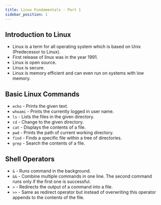 ```yaml
---
title: Linux Fundamentals - Part 1
sidebar_position: 1
---
```


## Introduction to Linux
- Linux is a term for all operating system which is based on Unix (Predecessor to Linux).
- First release of linux was in the year 1991.
- Linux is open source.
- Linux is secure.
- Linux is memory efficient and can even run on systems with low memory.

## Basic Linux Commands
- `echo` - Prints the given text.
- `whoami` - Prints the currently logged in user name.
- `ls` - Lists the files in the given directory.
- `cd` - Change to the given directory.
- `cat` - Displays the contents of a file.
- `pwd` - Prints the path of current working directory.
- `find` - Finds a specific file within a tree of directories.
- `grep` - Search the contents of a file.

## Shell Operators
- `&` - Runs command in the background.
- `&&` - Combine multiple commands in one line. The second command runs only if the first one is successful.
- `>` - Redirects the output of a command into a file.
- `>>` - Same as redirect operator but instead of overwriting this operator appends to the contents of the file.